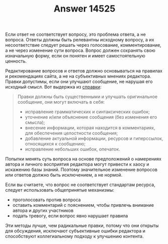 ﻿---
title: "Answer 14525"
se.owner.user_id: 221771
se.owner.display_name: "Uranus"
se.owner.link: "https://ru.meta.stackoverflow.com/users/221771/uranus"
se.answer_id: 14525
se.question_id: 14521
se.post_type: answer
se.is_accepted: False
---
<p>Если ответ не соответствует вопросу, это проблема ответа, а не вопроса. Ответы должны быть релевантны исходному вопросу, а их несоответствие следует решать через голосование, комментирование, а не через изменение сути вопроса. Вопрос должен сохранять свою изначальную форму, если он понятен и имеет самостоятельную ценность.</p>
<p>Редактирование вопросов и ответов должно основываться на правилах и рекомендациях сайта, а не на субъективных мнениях редактора. Правки допустимы, если они улучшают сообщение, не нарушая его исходный смысл. Вот выдержка из <a href="https://ru.stackoverflow.com/help/editing">справки</a>:</p>
<blockquote>
<p>Правки должны быть существенными и улучшать оригинальное сообщение,
они могут включать в себя:</p>
<ul>
<li>исправление грамматических и синтаксических ошибок;</li>
<li>уточнение и/или объяснение сообщения (без изменения его смысла);</li>
<li>внесение информации, которая находится в комментариях, для обеспечения целостности сообщения;</li>
<li>добавление актуальной информации, ресурсов и гиперссылок, относящихся к сообщению;</li>
<li>исправление небольших ошибок, опечаток.</li>
</ul>
</blockquote>
<p>Попытки менять суть вопроса на основе предположений о намерениях автора и личного восприятия редактора могут привести к хаосу и искажению базы знаний. Поэтому значительное изменение вопросов или ответов должно быть исключением, а не нормой.</p>
<p>Если вы считаете, что вопрос не соответствует стандартам ресурса, следует использовать общепринятые механизмы:</p>
<ul>
<li>проголосовать против вопроса</li>
<li>оставить комментарий с пояснением, чтобы привлечь внимание автора и других участников</li>
<li>подать тревогу, если вопрос явно нарушает правила</li>
</ul>
<p>Эти методы лучше, чем радикальные правки, потому что они открыты для обсуждения, исключают субъективные ошибки редактора и способствуют коллегиальному подходу к улучшению контента.</p>
